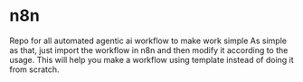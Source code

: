 # n8n
Repo for all automated agentic ai workflow to make work simple
As simple as that, just import the workflow in n8n and then modify it according to the usage.
This will help you make a workflow using template instead of doing it from scratch.
